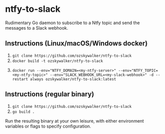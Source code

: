 # ntfy-to-slack

Rudimentary Go daemon to subscribe to a Ntfy topic and send the messages to a Slack webhook.

## Instructions (Linux/macOS/Windows docker)

1. ```git clone https://github.com/ozskywalker/ntfy-to-slack```
2. ```docker build -t ozskywalker/ntfy-to-slack```
3. ```
   docker run --env="NTFY_DOMAIN=<my-ntfy-server>" --env="NTFY_TOPIC=<my-ntfy-topic>" --env="SLACK_WEBHOOK_URL=<my-slack-webhook>" -d --restart always ozskywalker/ntfy-to-slack:latest
   ```

## Instructions (regular binary)

1. ```git clone https://github.com/ozskywalker/ntfy-to-slack```
2. ```go build .```

Run the resulting binary at your own leisure, with either environment variables or flags to specify configuration.